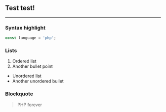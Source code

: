 ## Test __test__!
---

### Syntax highlight
```typescript
const language = 'php';
```

### Lists
1. Ordered list
2. Another bullet point
- Unordered list
- Another unordered bullet

### Blockquote
> PHP forever

